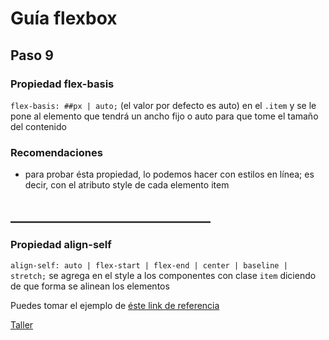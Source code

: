 # Guía flexbox

## Paso 9


### Propiedad flex-basis

<code>flex-basis: ##px | auto;</code> (el valor por defecto es auto) en el <code>.item</code> y se le pone al elemento que tendrá un ancho fijo o auto para que tome el tamaño del contenido

### Recomendaciones
* para probar ésta propiedad, lo podemos hacer con estilos en línea; es decir, con el atributo style de cada elemento item

## ________________________________
### Propiedad align-self

<code>align-self: auto | flex-start | flex-end | center | baseline | stretch;</code> se agrega en el style a los componentes con clase <code>item</code>  diciendo de que forma se alinean los elementos

Puedes tomar el ejemplo de 
[éste link de referencia](index.html)

[Taller](https://github.com/alexanderjaramillo4iep/flexbox/tree/master/taller/)